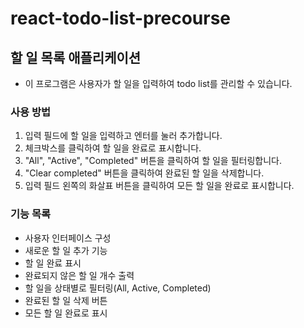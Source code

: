 # react-todo-list-precourse

## 할 일 목록 애플리케이션

- 이 프로그램은 사용자가 할 일을 입력하여 todo list를 관리할 수 있습니다.

### 사용 방법

1. 입력 필드에 할 일을 입력하고 엔터를 눌러 추가합니다.
2. 체크박스를 클릭하여 할 일을 완료로 표시합니다.
3. "All", "Active", "Completed" 버튼을 클릭하여 할 일을 필터링합니다.
4. "Clear completed" 버튼을 클릭하여 완료된 할 일을 삭제합니다.
5. 입력 필드 왼쪽의 화살표 버튼을 클릭하여 모든 할 일을 완료로 표시합니다.

### 기능 목록

- 사용자 인터페이스 구성
- 새로운 할 일 추가 기능
- 할 일 완료 표시
- 완료되지 않은 할 일 개수 출력
- 할 일을 상태별로 필터링(All, Active, Completed)
- 완료된 할 일 삭제 버튼
- 모든 할 일 완료로 표시
